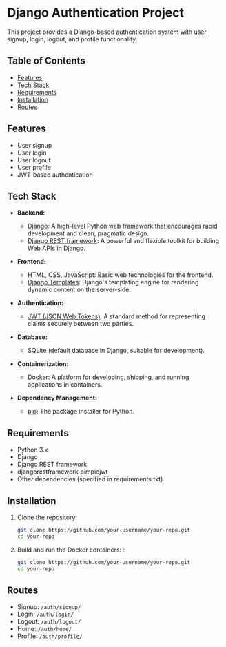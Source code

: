 # Django Authentication Project

This project provides a Django-based authentication system with user signup, login, logout, and profile functionality.

## Table of Contents

- [Features](#features)
- [Tech Stack](#tech-stack)
- [Requirements](#requirements)
- [Installation](#installation)
- [Routes](#routes)


## Features

- User signup
- User login
- User logout
- User profile
- JWT-based authentication

## Tech Stack

- **Backend:**
  - [Django](https://www.djangoproject.com/): A high-level Python web framework that encourages rapid development and clean, pragmatic design.
  - [Django REST framework](https://www.django-rest-framework.org/): A powerful and flexible toolkit for building Web APIs in Django.

- **Frontend:**
  - HTML, CSS, JavaScript: Basic web technologies for the frontend.
  - [Django Templates](https://docs.djangoproject.com/en/3.2/topics/templates/): Django's templating engine for rendering dynamic content on the server-side.

- **Authentication:**
  - [JWT (JSON Web Tokens)](https://jwt.io/): A standard method for representing claims securely between two parties.

- **Database:**
  - SQLite (default database in Django, suitable for development).

- **Containerization:**
  - [Docker](https://www.docker.com/): A platform for developing, shipping, and running applications in containers.

- **Dependency Management:**
  - [pip](https://pip.pypa.io/en/stable/): The package installer for Python.


## Requirements

- Python 3.x
- Django
- Django REST framework
- djangorestframework-simplejwt
- Other dependencies (specified in requirements.txt)

## Installation

1. Clone the repository:

   ```bash
   git clone https://github.com/your-username/your-repo.git
   cd your-repo
   ```
2. Build and run the Docker containers: :

   ```bash
   git clone https://github.com/your-username/your-repo.git
   cd your-repo
   ```

## Routes

  - Signup: `/auth/signup/`
  - Login: `/auth/login/`
  - Logout: `/auth/logout/`
  - Home: `/auth/home/`
  - Profile: `/auth/profile/`



